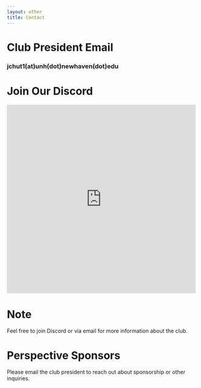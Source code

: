 ```yaml
---
layout: other
title: Contact
---
```


# Club President Email

### jchut1(at)unh(dot)newhaven(dot)edu

# Join Our Discord

<iframe src="https://discord.com/widget?id=275780303476359168&theme=dark" width="500" height="500" allowtransparency="true" frameborder="0" sandbox="allow-popups allow-popups-to-escape-sandbox allow-same-origin allow-scripts"></iframe>

# Note

Feel free to join Discord or via email for more information about the club. 

# Perspective Sponsors

Please email the club president to reach out about sponsorship or other inquiries. 
\
&nbsp;
\
&nbsp;
